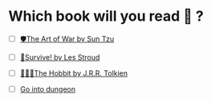 # Which book will you read 📖 ?

- [ ] [🛡The Art of War by Sun Tzu](1-1BA.md)

- [ ] [🧭Survive! by Les Stroud](1-1BB.md)

- [ ] [🧙🏿‍♂️The Hobbit by J.R.R. Tolkien](1-1BC.md)

- [ ] [Go into dungeon](../1/2.md)
